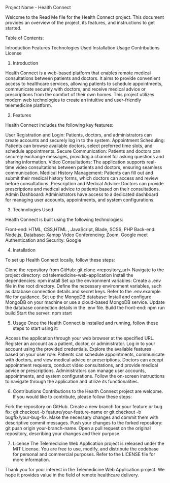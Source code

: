 Project Name - Health Connect

Welcome to the Read Me file for the Health Connect project. This document provides an overview of the project, its features, and instructions to get started.

Table of Contents:

Introduction
Features
Technologies Used
Installation
Usage
Contributions
License

1. Introduction
   
Health Connect is a web-based platform that enables remote medical consultations between patients and doctors. It aims to provide convenient access to healthcare services, allowing patients to schedule appointments, communicate securely with doctors, and receive medical advice or prescriptions from the comfort of their own homes. This project utilizes modern web technologies to create an intuitive and user-friendly telemedicine platform.

2. Features
   
Health Connect includes the following key features:

User Registration and Login: Patients, doctors, and administrators can create accounts and securely log in to the system.
Appointment Scheduling: Patients can browse available doctors, select preferred time slots, and schedule appointments.
Secure Communication: Patients and doctors can securely exchange messages, providing a channel for asking questions and sharing information.
Video Consultations: The application supports real-time video consultations between patients and doctors, ensuring seamless communication.
Medical History Management: Patients can fill out and submit their medical history forms, which doctors can access and review before consultations.
Prescription and Medical Advice: Doctors can provide prescriptions and medical advice to patients based on their consultations.
Admin Dashboard: Administrators have access to a dedicated dashboard for managing user accounts, appointments, and system configurations.

3. Technologies Used
   
Health Connect is built using the following technologies:

Front-end: HTML, CSS,HTML , JavaScript, Blade, SCSS, PHP
Back-end: Node.js, 
Database: Xampp
Video Conferencing: Zoom, Google meet
Authentication and Security: Google 

4. Installation
   
To set up Health Connect locally, follow these steps:

Clone the repository from GitHub: git clone <repository_url>
Navigate to the project directory: cd telemedicine-web-application
Install the dependencies: npm install
Set up the environment variables:
Create a .env file in the root directory.
Define the necessary environment variables, such as database connection details and secret keys. Refer to the .env.example file for guidance.
Set up the MongoDB database:
Install and configure MongoDB on your machine or use a cloud-based MongoDB service.
Update the database connection details in the .env file.
Build the front-end: npm run build
Start the server: npm start

5. Usage
Once the Health Connect is installed and running, follow these steps to start using it:

Access the application through your web browser at the specified URL.
Register an account as a patient, doctor, or administrator.
Log in to your account using the provided credentials.
Explore the available features based on your user role:
Patients can schedule appointments, communicate with doctors, and view medical advice or prescriptions.
Doctors can accept appointment requests, conduct video consultations, and provide medical advice or prescriptions.
Administrators can manage user accounts, appointments, and system configurations.
Follow the on-screen instructions to navigate through the application and utilize its functionalities.

6. Contributions
Contributions to the Health Connect project are welcome. If you would like to contribute, please follow these steps:

Fork the repository on GitHub.
Create a new branch for your feature or bug fix: git checkout -b feature/your-feature-name or git checkout -b bugfix/your-bug-fix.
Make the necessary changes and commit them with descriptive commit messages.
Push your changes to the forked repository: git push origin your-branch-name.
Open a pull request on the original repository, describing your changes and their purpose.

7. License
The Telemedicine Web Application project is released under the MIT License. You are free to use, modify, and distribute the codebase for personal and commercial purposes. Refer to the LICENSE file for more information.

Thank you for your interest in the Telemedicine Web Application project. We hope it provides value in the field of remote healthcare delivery.




